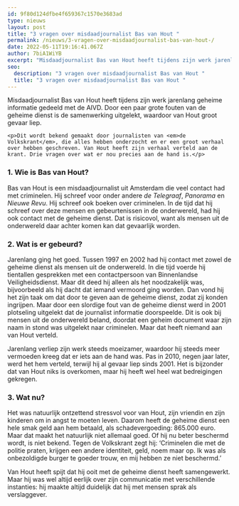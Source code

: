 ```yaml
---
id: 9f80d124dfbe4f659367c1570e3683ad
type: nieuws
layout: post
title: "3 vragen over misdaadjournalist Bas van Hout "
permalink: /nieuws/3-vragen-over-misdaadjournalist-bas-van-hout-/
date: 2022-05-11T19:16:41.067Z
author: 7biA1WiYB
excerpt: "Misdaadjournalist Bas van Hout heeft tijdens zijn werk jarenlang geheime informatie gedeeld met de AIVD. Door een paar grote fouten van de geheime dienst is de samenwerking uitgelekt, waardoor van Hout groot gevaar liep.  "
seo:
  description: "3 vragen over misdaadjournalist Bas van Hout "
  title: "3 vragen over misdaadjournalist Bas van Hout "
---
```

Misdaadjournalist Bas van Hout heeft tijdens zijn werk jarenlang geheime informatie gedeeld met de AIVD. Door een paar grote fouten van de geheime dienst is de samenwerking uitgelekt, waardoor van Hout groot gevaar liep.  

    <p>Dit wordt bekend gemaakt door journalisten van <em>de Volkskrant</em>, die alles hebben onderzocht en er een groot verhaal over hebben geschreven. Van Hout heeft zijn verhaal verteld aan de krant. Drie vragen over wat er nou precies aan de hand is.</p>
<h3>1. Wie is Bas van Hout?</h3>
<p>Bas van Hout is een misdaadjournalist uit Amsterdam die veel contact had met criminelen. Hij schreef voor onder andere <em>de Telegraaf</em>, <em>Panorama </em>en <em>Nieuwe Revu</em>. Hij schreef ook boeken over criminelen. In de tijd dat hij schreef over deze mensen en gebeurtenissen in de onderwereld, had hij ook contact met de geheime dienst. Dat is risicovol, want als mensen uit de onderwereld daar achter komen kan dat gevaarlijk worden.</p>
<h3>2. Wat is er gebeurd?</h3>
<p>Jarenlang ging het goed. Tussen 1997 en 2002 had hij contact met zowel de geheime dienst als mensen uit de onderwereld. In die tijd voerde hij tientallen gesprekken met een contactpersoon van Binnenlandse Veiligheidsdienst. Maar dit deed hij alleen als het noodzakelijk was, bijvoorbeeld als hij dacht dat iemand vermoord ging worden. Dan vond hij het zijn taak om dat door te geven aan de geheime dienst, zodat zij konden ingrijpen. Maar door een slordige fout van de geheime dienst werd in 2001 plotseling uitgelekt dat de journalist informatie doorspeelde. Dit is ook bij mensen uit de onderwereld beland, doordat een geheim document waar zijn naam in stond was uitgelekt naar criminelen. Maar dat heeft niemand aan van Hout verteld.</p>
<p>Jarenlang verliep zijn werk steeds moeizamer, waardoor hij steeds meer vermoeden kreeg dat er iets aan de hand was. Pas in 2010, negen jaar later, werd het hem verteld, terwijl hij al gevaar liep sinds 2001. Het is bijzonder dat van Hout niks is overkomen, maar hij heeft wel heel wat bedreigingen gekregen.</p>
<h3>3. Wat nu?</h3>
<p>Het was natuurlijk ontzettend stressvol voor van Hout, zijn vriendin en zijn kinderen om in angst te moeten leven. Daarom heeft de geheime dienst een hele smak geld aan hem betaald, als schadevergoeding: 865.000 euro. Maar dat maakt het natuurlijk niet allemaal goed. Of hij nu beter beschermd wordt, is niet bekend. Tegen de Volkskrant zegt hij: ‘Criminelen die met de politie praten, krijgen een andere identiteit, geld, noem maar op. Ik was als onbezoldigde burger te goeder trouw, en mij hebben ze niet beschermd.’</p>
<p>Van Hout heeft spijt dat hij ooit met de geheime dienst heeft samengewerkt. Maar hij was wel altijd eerlijk over zijn communicatie met verschillende instanties: hij maakte altijd duidelijk dat hij met mensen sprak als verslaggever.</p>  
